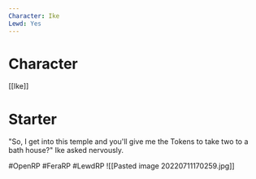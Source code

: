 ```yaml
---
Character: Ike
Lewd: Yes
---
```

# Character
[[Ike]]

# Starter
"So, I get into this temple and you'll give me the Tokens to take two to a bath house?" Ike asked nervously.  

#OpenRP #FeraRP #LewdRP 
![[Pasted image 20220711170259.jpg]]